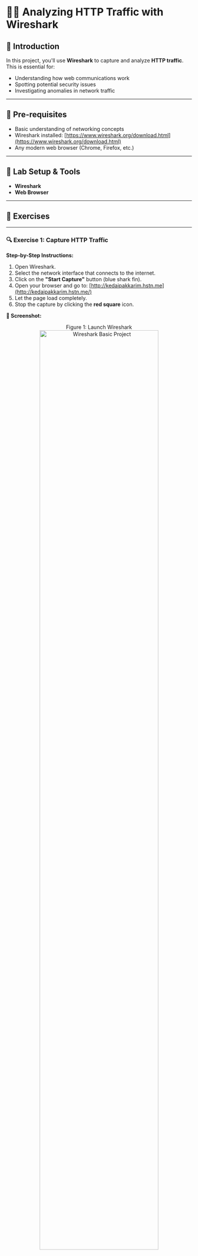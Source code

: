 # 🕵️‍♂️ Analyzing HTTP Traffic with Wireshark

## 📝 Introduction

In this project, you'll use **Wireshark** to capture and analyze **HTTP traffic**. This is essential for:
- Understanding how web communications work
- Spotting potential security issues
- Investigating anomalies in network traffic

---

## 🧠 Pre-requisites

- Basic understanding of networking concepts
- Wireshark installed: [https://www.wireshark.org/download.html](https://www.wireshark.org/download.html)
- Any modern web browser (Chrome, Firefox, etc.)

---

## 🔧 Lab Setup & Tools

- **Wireshark**
- **Web Browser**

---

## 🧪 Exercises

---

### 🔍 Exercise 1: Capture HTTP Traffic

**Step-by-Step Instructions:**
1. Open Wireshark.
2. Select the network interface that connects to the internet.
3. Click on the **"Start Capture"** button (blue shark fin).
4. Open your browser and go to: [http://kedaipakkarim.hstn.me](http://kedaipakkarim.hstn.me/)
5. Let the page load completely.
6. Stop the capture by clicking the **red square** icon.


**📸 Screenshot:**
<p align="center">
Figure 1: Launch Wireshark <br/>
<img src="images/1.Launch Wireshark.png" height="80%" width="80%" alt="Wireshark Basic Project"/>
<p align="center">
Figure 2: Captured HTTP traffic showing a successful HTTP 200 OK response with content type text/html <br/>
<img src="images/2. Captured HTTP traffic.png" height="80%" width="80%" alt="Wireshark Basic Project"/>
</p> 
  
**✅ Expected Output:**
> The capture file that I provided contains multiple packets, including TCP packets with HTTP GET requests and HTTP responses such as HTTP/1.1 200 OK. These packets correspond to communications with a known HTTP site, for example, http://kedaipakkarim.hstn.me. This confirms that the network traffic includes standard HTTP request-response exchanges, which can be identified and analyzed within the capture.

---

### 🔍 Exercise 2: Filter HTTP Traffic

**Step-by-Step Instructions:**
1. In Wireshark, locate the filter bar at the top.
2. Enter the filter: `http`
3. Press Enter to apply.

**📸 Screenshot:**
<p align="center">
Figure 3:  HTTP Traffic Captured After Applying Filter in Wireshark <br/>
<img src="images/3. Filter http.png" height="80%" width="80%" alt="Wireshark Basic Project"/>
</p>

**✅ Expected Output:**
>The capture file should contains only HTTP packets, which helps isolate and identify web-related traffic. This includes HTTP GET requests and their corresponding response headers, making it easier to analyze the HTTP communication without unrelated protocol noise.

---

### 🔍 Exercise 3: Analyze HTTP GET Requests

**Step-by-Step Instructions:**
1. In the filtered traffic, find a packet labeled `GET`.
2. Click it to view details.
3. Expand the **“Hypertext Transfer Protocol”** section.
4. Observe the requested URL, headers, and parameters.

**📸 Screenshot:**
<p align="center">
Figure 4: Analyzing an HTTP GET Request in Wireshark After Applying Filter <br/>
<img src="images/4GET.png" height="80%" width="80%" alt="Wireshark Basic Project"/>
</p>

**✅ Expected Output:**
> The packet shown is an HTTP GET request sent from the client to the server. The Host header specifies the target domain (kedaipakkarim.hstn.me), and the User-Agent header reveals the browser and operating system used by the client. Additional headers such as Accept, Accept-Encoding, and Connection give insight into the types of content the client is willing to receive and how it wants to manage the connection. These details are critical for understanding client behavior and HTTP request structure in network analysis.

---

### 🔍 Exercise 4: Analyze HTTP Responses

**Step-by-Step Instructions:**
1. Locate the response packet tied to the `GET` request.
2. Click to expand the “Hypertext Transfer Protocol” section.
3. Examine the status code, headers, and content type.

**📸 Screenshot:**
<p align="center">
Figure 5: HTTP Response with Status Code 200 OK and HTML Content <br/>
<img src="images/5. Analyze Get Request.png" height="80%" width="80%" alt="Wireshark Basic Project"/>
</p>

**✅ Expected Output:**
> The packet shown is an HTTP response to a previous GET request. The status line HTTP/1.1 200 OK indicates that the server successfully handled the request. The Content-Type: text/html; charset=UTF-8 header confirms that the server returned an HTML document. Other headers like Server: openresty and Transfer-Encoding: chunked provide more information about the server type and how the response body is delivered. This confirms a successful and properly formatted response from the server.

---

### 🔍 Exercise 5: Extract and Examine Payload Data

**Step-by-Step Instructions:**
1. Right-click the response packet.
2. Select **Follow > TCP Stream**.
3. View the full HTTP conversation in the stream window.

**📸 Screenshot:**
<p align="center">
Figure 6: Initiating TCP Stream View from HTTP Response Packet <br/>
<img src="images/6.Initiate TCP Stream View.png" height="80%" width="80%" alt="Wireshark Basic Project"/>
</p>

<p align="center">
Figure 7: TCP Stream View from HTTP Response Packet<br/>
<img src="images/7.TCP StreamView.png" height="80%" width="80%" alt="Wireshark Basic Project"/>
</p>

**✅ Expected Output:**
> The full HTTP conversation is successfully displayed, showing both the client's GET request and the server's HTTP/1.1 200 OK response. The payload contains HTML content, including metadata such as page title and icon references. This confirms that the server returned a valid HTML web page in response to the client's request. Using Follow TCP Stream helps visualize complete data exchange, including headers and body, making it easier to analyze web traffic and inspect transferred content.

---

## ✅ Conclusion

By completing these exercises, I learned how to:
- Capture and filter HTTP traffic using Wireshark to isolate web-related packets
- Analyze web requests and responses
- Gained hands-on experience with packet analysis tools critical for network monitoring

These skills are foundational for SOC analysts, network investigators, and penetration testers.

